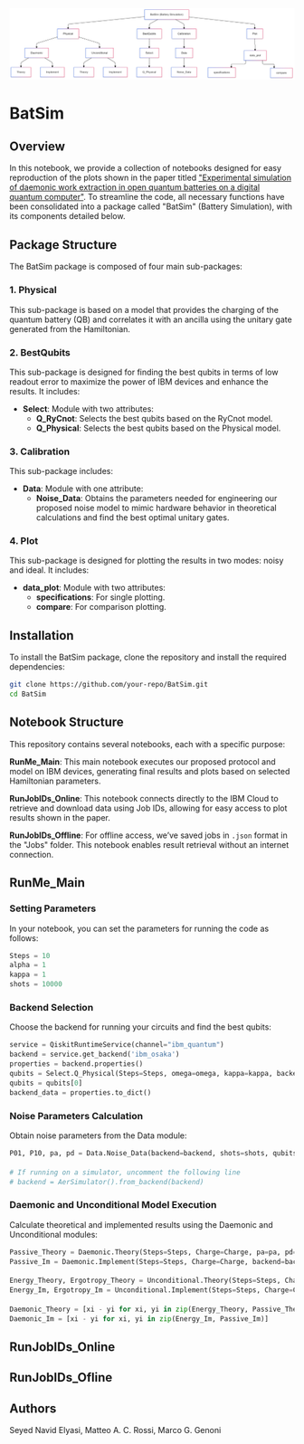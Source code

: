 ![BatSim Package Overview](BatSim_Package_Overview.png)


# BatSim

## Overview

In this notebook, we provide a collection of notebooks designed for easy reproduction of the plots shown in the paper titled ["Experimental simulation of daemonic work extraction in open quantum batteries on a digital quantum computer"](https://arxiv.org/abs/2410.16567). To streamline the code, all necessary functions have been consolidated into a package called "BatSim" (Battery Simulation), with its components detailed below.


## Package Structure

The BatSim package is composed of four main sub-packages:

### 1. Physical
This sub-package is based on a model that provides the charging of the quantum battery (QB) and correlates it with an ancilla using the unitary gate generated from the Hamiltonian.

### 2. BestQubits
This sub-package is designed for finding the best qubits in terms of low readout error to maximize the power of IBM devices and enhance the results. It includes:
- **Select**: Module with two attributes:
  - **Q_RyCnot**: Selects the best qubits based on the RyCnot model.
  - **Q_Physical**: Selects the best qubits based on the Physical model.

### 3. Calibration
This sub-package includes:
- **Data**: Module with one attribute:
  - **Noise_Data**: Obtains the parameters needed for engineering our proposed noise model to mimic hardware behavior in theoretical calculations and find the best optimal unitary gates.

### 4. Plot
This sub-package is designed for plotting the results in two modes: noisy and ideal. It includes:
- **data_plot**: Module with two attributes:
  - **specifications**: For single plotting.
  - **compare**: For comparison plotting.

## Installation

To install the BatSim package, clone the repository and install the required dependencies:

```bash
git clone https://github.com/your-repo/BatSim.git
cd BatSim
```
## Notebook Structure

This repository contains several notebooks, each with a specific purpose:

**RunMe_Main**: This main notebook executes our proposed protocol and model on IBM devices, generating final results and plots based on selected Hamiltonian parameters.

**RunJobIDs_Online**: This notebook connects directly to the IBM Cloud to retrieve and download data using Job IDs, allowing for easy access to plot results shown in the paper.

**RunJobIDs_Offline**: For offline access, we’ve saved jobs in `.json` format in the "Jobs" folder. This notebook enables result retrieval without an internet connection. 


## RunMe_Main

### Setting Parameters

In your notebook, you can set the parameters for running the code as follows:

```python
Steps = 10
alpha = 1
kappa = 1
shots = 10000
```

### Backend Selection

Choose the backend for running your circuits and find the best qubits:

```python
service = QiskitRuntimeService(channel="ibm_quantum")
backend = service.get_backend('ibm_osaka')
properties = backend.properties()
qubits = Select.Q_Physical(Steps=Steps, omega=omega, kappa=kappa, backend=backend)
qubits = qubits[0]
backend_data = properties.to_dict()
```

### Noise Parameters Calculation

Obtain noise parameters from the Data module:

```python
P01, P10, pa, pd = Data.Noise_Data(backend=backend, shots=shots, qubits=qubits, simulator=True)

# If running on a simulator, uncomment the following line
# backend = AerSimulator().from_backend(backend)
```

### Daemonic and Unconditional Model Execution

Calculate theoretical and implemented results using the Daemonic and Unconditional modules:

```python
Passive_Theory = Daemonic.Theory(Steps=Steps, Charge=Charge, pa=pa, pd=pd, P01=P01, P10=P10)
Passive_Im = Daemonic.Implement(Steps=Steps, Charge=Charge, backend=backend, shots=shots, qubits=qubits)

Energy_Theory, Ergotropy_Theory = Unconditional.Theory(Steps=Steps, Charge=Charge, pa=pa, pd=pd)
Energy_Im, Ergotropy_Im = Unconditional.Implement(Steps=Steps, Charge=Charge, backend=backend, shots=shots, qubits=qubits)

Daemonic_Theory = [xi - yi for xi, yi in zip(Energy_Theory, Passive_Theory)]
Daemonic_Im = [xi - yi for xi, yi in zip(Energy_Im, Passive_Im)]
```

## RunJobIDs_Online



## RunJobIDs_Ofline




## Authors 
Seyed Navid Elyasi, Matteo A. C. Rossi, Marco G. Genoni



```


